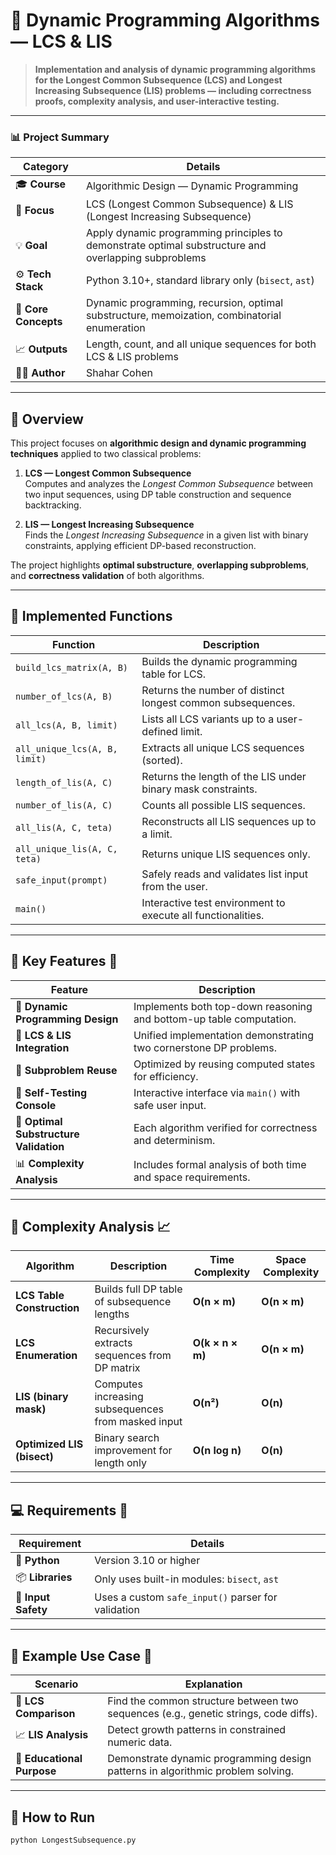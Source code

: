 # 🧮 Dynamic Programming Algorithms — LCS & LIS

> **Implementation and analysis of dynamic programming algorithms for the Longest Common Subsequence (LCS) and Longest Increasing Subsequence (LIS) problems — including correctness proofs, complexity analysis, and user-interactive testing.**

---

### 📊 Project Summary
| Category | Details |
|-----------|----------|
| 🎓 **Course** | Algorithmic Design — Dynamic Programming |
| 🧩 **Focus** | LCS (Longest Common Subsequence) & LIS (Longest Increasing Subsequence) |
| 💡 **Goal** | Apply dynamic programming principles to demonstrate optimal substructure and overlapping subproblems |
| ⚙️ **Tech Stack** | Python 3.10+, standard library only (`bisect`, `ast`) |
| 🧠 **Core Concepts** | Dynamic programming, recursion, optimal substructure, memoization, combinatorial enumeration |
| 📈 **Outputs** | Length, count, and all unique sequences for both LCS & LIS problems |
| 👩‍💻 **Author** | Shahar Cohen |

---

## 📖 Overview
This project focuses on **algorithmic design and dynamic programming techniques** applied to two classical problems:

1. **LCS — Longest Common Subsequence**  
   Computes and analyzes the *Longest Common Subsequence* between two input sequences, using DP table construction and sequence backtracking.

2. **LIS — Longest Increasing Subsequence**  
   Finds the *Longest Increasing Subsequence* in a given list with binary constraints, applying efficient DP-based reconstruction.

The project highlights **optimal substructure**, **overlapping subproblems**, and **correctness validation** of both algorithms.

---

## 🧩 Implemented Functions

| Function | Description |
|-----------|--------------|
| `build_lcs_matrix(A, B)` | Builds the dynamic programming table for LCS. |
| `number_of_lcs(A, B)` | Returns the number of distinct longest common subsequences. |
| `all_lcs(A, B, limit)` | Lists all LCS variants up to a user-defined limit. |
| `all_unique_lcs(A, B, limit)` | Extracts all unique LCS sequences (sorted). |
| `length_of_lis(A, C)` | Returns the length of the LIS under binary mask constraints. |
| `number_of_lis(A, C)` | Counts all possible LIS sequences. |
| `all_lis(A, C, teta)` | Reconstructs all LIS sequences up to a limit. |
| `all_unique_lis(A, C, teta)` | Returns unique LIS sequences only. |
| `safe_input(prompt)` | Safely reads and validates list input from the user. |
| `main()` | Interactive test environment to execute all functionalities. |

---

## 🧠 Key Features 🧩

| Feature | Description |
|----------|-------------|
| 🧮 **Dynamic Programming Design** | Implements both top-down reasoning and bottom-up table computation. |
| 🧩 **LCS & LIS Integration** | Unified implementation demonstrating two cornerstone DP problems. |
| 🔁 **Subproblem Reuse** | Optimized by reusing computed states for efficiency. |
| 🧪 **Self-Testing Console** | Interactive interface via `main()` with safe user input. |
| 🧠 **Optimal Substructure Validation** | Each algorithm verified for correctness and determinism. |
| 📊 **Complexity Analysis** | Includes formal analysis of both time and space requirements. |

---

## 🧮 Complexity Analysis 📈

| Algorithm | Description | Time Complexity | Space Complexity |
|------------|--------------|----------------|------------------|
| **LCS Table Construction** | Builds full DP table of subsequence lengths | **O(n × m)** | **O(n × m)** |
| **LCS Enumeration** | Recursively extracts sequences from DP matrix | **O(k × n × m)** | **O(n × m)** |
| **LIS (binary mask)** | Computes increasing subsequences from masked input | **O(n²)** | **O(n)** |
| **Optimized LIS (bisect)** | Binary search improvement for length only | **O(n log n)** | **O(n)** |

---

## 💻 Requirements 💽

| Requirement | Details |
|--------------|----------|
| 🐍 **Python** | Version 3.10 or higher |
| 📦 **Libraries** | Only uses built-in modules: `bisect`, `ast` |
| 🎯 **Input Safety** | Uses a custom `safe_input()` parser for validation |

---

## 🧾 Example Use Case 📘

| Scenario | Explanation |
|-----------|--------------|
| 🔢 **LCS Comparison** | Find the common structure between two sequences (e.g., genetic strings, code diffs). |
| 📈 **LIS Analysis** | Detect growth patterns in constrained numeric data. |
| 🧮 **Educational Purpose** | Demonstrate dynamic programming design patterns in algorithmic problem solving. |

---

## 🧭 How to Run
```bash
python LongestSubsequence.py
